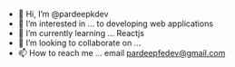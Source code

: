 - 👋 Hi, I’m @pardeepkdev
- 👀 I’m interested in ... to developing web applications
- 🌱 I’m currently learning ... Reactjs
- 💞️ I’m looking to collaborate on ...
- 📫 How to reach me ... email pardeepfedev@gmail.com

<!---
pardeepkdev/pardeepkdev is a ✨ special ✨ repository because its `README.md` (this file) appears on your GitHub profile.
You can click the Preview link to take a look at your changes.
--->
